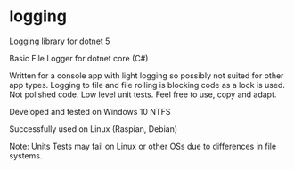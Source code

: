 # logging
Logging library for dotnet 5

Basic File Logger for dotnet core (C#)

Written for a console app with light logging so possibly not suited for other app types. Logging to file and file rolling is blocking code as a lock is used. Not polished code. Low level unit tests. Feel free to use, copy and adapt.

Developed and tested on Windows 10 NTFS

Successfully used on Linux (Raspian, Debian)

Note: Units Tests may fail on Linux or other OSs due to differences in file systems.
